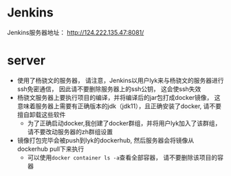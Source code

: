 # Jenkins 
Jenkins服务器地址： http://124.222.135.47:8081/

# server
* 使用了杨骁文的服务器， 请注意，Jenkins以用户lyk来与杨骁文的服务器进行ssh免密通信， 因此请不要删除服务器上的ssh公钥， 这会使ssh失效
* 杨骁文服务器上要执行项目的编译，并将编译后的jar包打成docker镜像， 这意味着服务器上需要有正确版本的jdk（jdk11），且正确安装了docker, 请不要擅自卸载这些软件
  * 为了正确启动docker,我创建了docker群组，并将用户lyk加入了该群组， 请不要改动服务器的zh群组设置
* 镜像打包完毕会被push到lyk的dockerhub, 然后服务器会将镜像从dockerhub pull下来执行
  * 可以使用`docker container ls -a`查看全部容器， 请不要删除该项目的容器